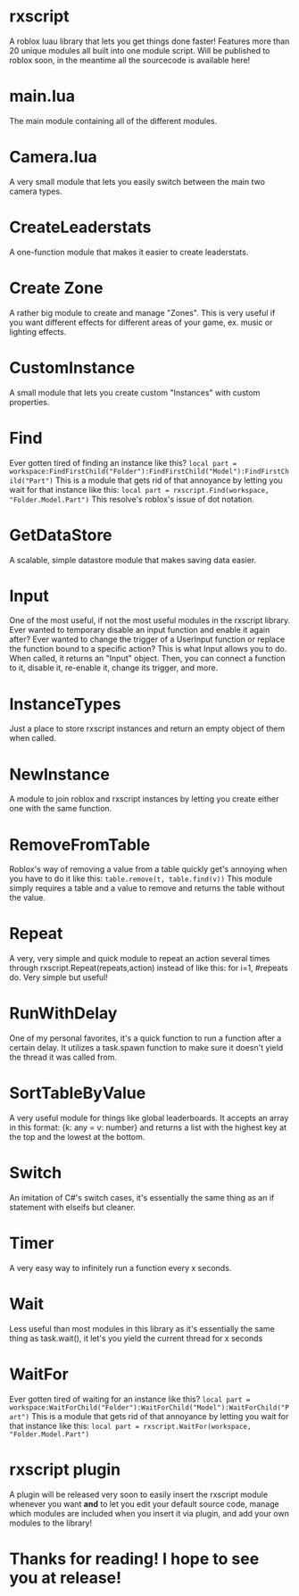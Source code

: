 # rxscript
A roblox luau library that lets you get things done faster! Features more than 20 unique modules all built into one module script. Will be published to roblox soon, in the meantime all the sourcecode is available here!

# main.lua
The main module containing all of the different modules.

# Camera.lua
A very small module that lets you easily switch between the main two camera types.

# CreateLeaderstats
A one-function module that makes it easier to create leaderstats.

# Create Zone
A rather big module to create and manage "Zones". This is very useful if you want different effects for different areas of your game, ex. music or lighting effects.

# CustomInstance
A small module that lets you create custom "Instances" with custom properties.

# Find
Ever gotten tired of finding an instance like this? 
```local part = workspace:FindFirstChild("Folder"):FindFirstChild("Model"):FindFirstChild("Part")```
This is a module that gets rid of that annoyance by letting you wait for that instance like this:
```local part = rxscript.Find(workspace, "Folder.Model.Part")```
This resolve's roblox's issue of dot notation.

# GetDataStore
A scalable, simple datastore module that makes saving data easier.

# Input
One of the most useful, if not the most useful modules in the rxscript library. Ever wanted to temporary disable an input function and enable it again after? Ever wanted to change the trigger of a UserInput function or replace the function bound to a specific action? This is what Input allows you to do. When called, it returns an "Input" object. Then, you can connect a function to it, disable it, re-enable it, change its trigger, and more.

# InstanceTypes
Just a place to store rxscript instances and return an empty object of them when called.

# NewInstance
A module to join roblox and rxscript instances by letting you create either one with the same function.

# RemoveFromTable
Roblox's way of removing a value from a table quickly get's annoying when you have to do it like this:
```table.remove(t, table.find(v))```
This module simply requires a table and a value to remove and returns the table without the value.

# Repeat
A very, very simple and quick module to repeat an action several times through rxscript.Repeat(repeats,action) instead of like this: for i=1, #repeats do. Very simple but useful!

# RunWithDelay
One of my personal favorites, it's a quick function to run a function after a certain delay. It utilizes a task.spawn function to make sure it doesn't yield the thread it was called from.

# SortTableByValue
A very useful module for things like global leaderboards. It accepts an array in this format: {k: any = v: number} and returns a list with the highest key at the top and the lowest at the bottom.

# Switch
An imitation of C#'s switch cases, it's essentially the same thing as an if statement with elseifs but cleaner.

# Timer
A very easy way to infinitely run a function every x seconds.

# Wait
Less useful than most modules in this library as it's essentially the same thing as task.wait(), it let's you yield the current thread for x seconds

# WaitFor
Ever gotten tired of waiting for an instance like this? 
```local part = workspace:WaitForChild("Folder"):WaitForChild("Model"):WaitForChild("Part")```
This is a module that gets rid of that annoyance by letting you wait for that instance like this:
```local part = rxscript.WaitFor(workspace, "Folder.Model.Part")```

# rxscript plugin
A plugin will be released very soon to easily insert the rxscript module whenever you want **and** to let you edit your default source code, manage which modules are included when you insert it via plugin, and add your own modules to the library!


# Thanks for reading! I hope to see you at release!

